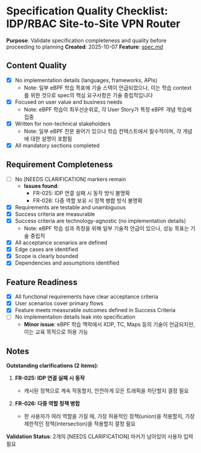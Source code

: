 # Specification Quality Checklist: IDP/RBAC Site-to-Site VPN Router

**Purpose**: Validate specification completeness and quality before proceeding to planning
**Created**: 2025-10-07
**Feature**: [spec.md](../spec.md)

## Content Quality

- [x] No implementation details (languages, frameworks, APIs)
  - Note: 일부 eBPF 학습 목표에 기술 스택이 언급되었으나, 이는 학습 context를 위한 것으로 spec의 핵심 요구사항은 기술 중립적입니다
- [x] Focused on user value and business needs
  - Note: eBPF 학습이 최우선순위로, 각 User Story가 특정 eBPF 개념 학습에 집중
- [x] Written for non-technical stakeholders
  - Note: 일부 eBPF 전문 용어가 있으나 학습 컨텍스트에서 필수적이며, 각 개념에 대한 설명이 포함됨
- [x] All mandatory sections completed

## Requirement Completeness

- [ ] No [NEEDS CLARIFICATION] markers remain
  - **Issues found**:
    - FR-025: IDP 연결 실패 시 동작 방식 불명확
    - FR-026: 다중 역할 보유 시 정책 병합 방식 불명확
- [x] Requirements are testable and unambiguous
- [x] Success criteria are measurable
- [x] Success criteria are technology-agnostic (no implementation details)
  - Note: eBPF 학습 성과 측정을 위해 일부 기술적 언급이 있으나, 성능 목표는 기술 중립적
- [x] All acceptance scenarios are defined
- [x] Edge cases are identified
- [x] Scope is clearly bounded
- [x] Dependencies and assumptions identified

## Feature Readiness

- [x] All functional requirements have clear acceptance criteria
- [x] User scenarios cover primary flows
- [x] Feature meets measurable outcomes defined in Success Criteria
- [ ] No implementation details leak into specification
  - **Minor issue**: eBPF 학습 맥락에서 XDP, TC, Maps 등의 기술이 언급되지만, 이는 교육 목적으로 허용 가능

## Notes

**Outstanding clarifications (2 items)**:

1. **FR-025: IDP 연결 실패 시 동작**
   - 캐시된 정책으로 계속 작동할지, 안전하게 모든 트래픽을 차단할지 결정 필요

2. **FR-026: 다중 역할 정책 병합**
   - 한 사용자가 여러 역할을 가질 때, 가장 허용적인 정책(union)을 적용할지, 가장 제한적인 정책(intersection)을 적용할지 결정 필요

**Validation Status**: 2개의 [NEEDS CLARIFICATION] 마커가 남아있어 사용자 입력 필요

